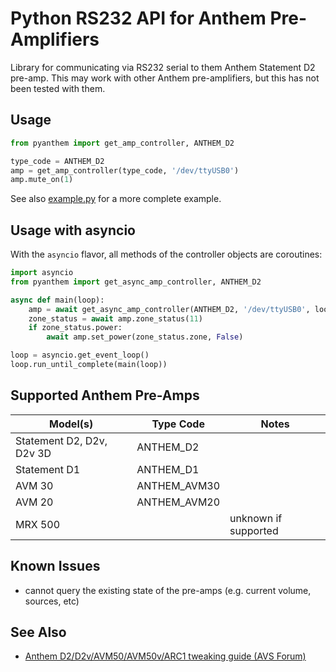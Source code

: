 # Python RS232 API for Anthem Pre-Amplifiers

Library for communicating via RS232 serial to them Anthem Statement D2 pre-amp. This may work with other Anthem pre-amplifiers, but this has not been tested with them.

## Usage

```python
from pyanthem import get_amp_controller, ANTHEM_D2

type_code = ANTHEM_D2
amp = get_amp_controller(type_code, '/dev/ttyUSB0')
amp.mute_on(1)
```

See also [example.py](example.py) for a more complete example.

## Usage with asyncio

With the `asyncio` flavor, all methods of the controller objects are coroutines:

```python
import asyncio
from pyanthem import get_async_amp_controller, ANTHEM_D2

async def main(loop):
    amp = await get_async_amp_controller(ANTHEM_D2, '/dev/ttyUSB0', loop)
    zone_status = await amp.zone_status(11)
    if zone_status.power:
        await amp.set_power(zone_status.zone, False)

loop = asyncio.get_event_loop()
loop.run_until_complete(main(loop))
```

## Supported Anthem Pre-Amps

|  Model(s)                  | Type Code    | Notes |
|  ------------------------- | ------------ | ----- |
|  Statement D2, D2v, D2v 3D | ANTHEM_D2    | |
|  Statement D1              | ANTHEM_D1    | |
|  AVM 30                    | ANTHEM_AVM30 | |
|  AVM 20                    | ANTHEM_AVM20 | |
|  MRX 500                   |              | unknown if supported |

## Known Issues

* cannot query the existing state of the pre-amps (e.g. current volume, sources, etc)

## See Also

* [Anthem D2/D2v/AVM50/AVM50v/ARC1 tweaking guide (AVS Forum)](https://www.avsforum.com/forum/90-receivers-amps-processors/678260-anthem-d2-d2v-avm50-avm50v-arc1-tweaking-guide-1510.html)

